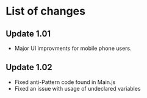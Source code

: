 # List of changes
## **Update 1.01**

- Major UI improvments for mobile phone users.

## **Update 1.02**

- Fixed anti-Pattern code found in Main.js
- Fixed an issue with usage of undeclared variables

